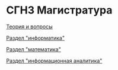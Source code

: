 # СГН3 Магистратура 

[Теория и вопросы](https://github.com/alisareznik/SGN3/wiki)

[Раздел "информатика"](https://github.com/alisareznik/SGN3/wiki/Информатика)

[Раздел "математика"](https://github.com/alisareznik/SGN3/wiki/Математика)

[Раздел "информационная аналитика"](https://github.com/alisareznik/SGN3/wiki/Информационная-аналитика)
